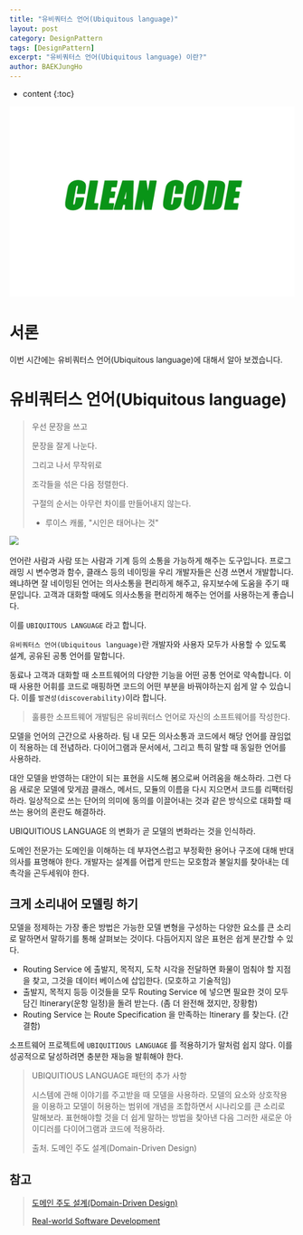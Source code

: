 ```yaml
---
title: "유비쿼터스 언어(Ubiquitous language)"
layout: post
category: DesignPattern
tags: [DesignPattern]
excerpt: "유비쿼터스 언어(Ubiquitous language) 이란?"
author: BAEKJungHo
---
```


* content
{:toc}

![logo](/images/posts/logo/CLEANCODE.jpg)

# 서론

이번 시간에는 유비쿼터스 언어(Ubiquitous language)에 대해서 알아 보겠습니다.

# 유비쿼터스 언어(Ubiquitous language)

> 우선 문장을 쓰고 
>
> 문장을 잘게 나눈다.
>
> 그리고 나서 무작위로
>
> 조각들을 섞은 다음 정렬한다.
>
> 구절의 순서는 아무런 차이를 만들어내지 않는다.
>
> - 루이스 캐롤, "시인은 태어나는 것"

<img src="https://media.giphy.com/media/lBe51i7Jc14FG/giphy.gif"> 

언어란 사람과 사람 또는 사람과 기계 등의 소통을 가능하게 해주는 도구입니다. 프로그래밍 시 변수명과 함수, 클래스 등의 네이밍을 우리 개발자들은 신경 쓰면서 개발합니다. 
왜냐하면 잘 네이밍된 언어는 의사소통을 편리하게 해주고, 유지보수에 도움을 주기 때문입니다. 고객과 대화할 때에도 의사소통을 편리하게 해주는 언어를 사용하는게 좋습니다.

이를 `UBIQUITOUS LANGUAGE` 라고 합니다.

`유비쿼터스 언어(Ubiquitous language)`란 개발자와 사용자 모두가 사용할 수 있도록 설계, 공유된 공통 언어를 말합니다.

동료나 고객과 대화할 때 소프트웨어의 다양한 기능을 어떤 공통 언어로 약속합니다. 이때 사용한 어휘를 코드로 매핑하면 코드의 어떤 부분을 바꿔야하는지 쉽게 알 수 있습니다. 이를 `발견성(discoverability)`이라 합니다.

> 훌륭한 소프트웨어 개발팀은 유비쿼터스 언어로 자신의 소프트웨어를 작성한다.

모델을 언어의 근간으로 사용하라. 팀 내 모든 의사소통과 코드에서 해당 언어를 끊임없이 적용하는 데 전념하라. 다이어그램과 문서에서, 그리고 특히 말할 때 동일한 언어를 사용하라.

대안 모델을 반영하는 대안이 되는 표현을 시도해 봄으로써 어려움을 해소하라. 그런 다음 새로운 모델에 맞게끔 클래스, 메서드, 모듈의 이름을 다시 지으면서 코드를 리팩터링 하라.
일상적으로 쓰는 단어의 의미에 동의를 이끌어내는 것과 같은 방식으로 대화할 때 쓰는 용어의 혼란도 해결하라.

UBIQUITIOUS LANGUAGE 의 변화가 곧 모델의 변화라는 것을 인식하라.

도메인 전문가는 도메인을 이해하는 데 부자연스럽고 부정확한 용어나 구조에 대해 반대 의사를 표명해야 한다. 개발자는 설계를 어렵게 만드는 모호함과 불일치를 찾아내는 데 촉각을 곤두세워야 한다.

## 크게 소리내어 모델링 하기

모델을 정제하는 가장 좋은 방법은 가능한 모델 변형을 구성하는 다양한 요소를 큰 소리로 말하면서 말하기를 통해 살펴보는 것이다. 다듬어지지 않은 표현은 쉽게 분간할 수 있다.

- Routing Service 에 출발지, 목적지, 도착 시각을 전달하면 화물이 멈춰야 할 지점을 찾고, 그것을 데이터 베이스에 삽입한다. (모호하고 기술적임)
- 출발지, 목적지 등등 이것들을 모두 Routing Service 에 넣으면 필요한 것이 모두 담긴 Itinerary(운항 일정)을 돌려 받는다. (좀 더 완전해 졌지만, 장황함)
- Routing Service 는 Route Specification 을 만족하는 Itinerary 를 찾는다. (간결함) 

소프트웨어 프로젝트에 `UBIQUITIOUS LANGUAGE` 를 적용하기가 말처럼 쉽지 않다. 이를 성공적으로 달성하려면 충분한 재능을 발휘해야 한다.

> UBIQUITIOUS LANGUAGE 패턴의 추가 사항
>
> 시스템에 관해 이야기를 주고받을 때 모델을 사용하라. 모델의 요소와 상호작용을 이용하고 모델이 허용하는 범위에 개념을 조합하면서 시나리오를 큰 소리로 말해보라.
> 표현해야할 것을 더 쉽게 말하는 방법을 찾아낸 다음 그러한 새로운 아이디러를 다이어그램과 코드에 적용하라.
>
> 출처. 도메인 주도 설계(Domain-Driven Design)

## 참고

> [도메인 주도 설계(Domain-Driven Design)](#)
>
> [Real-world Software Development](#)